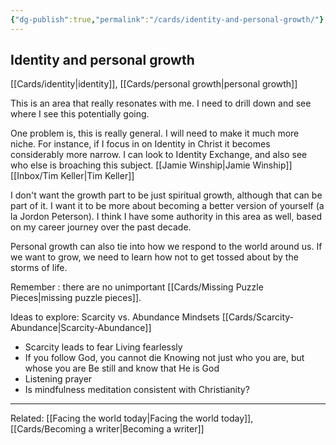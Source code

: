 ```yaml
---
{"dg-publish":true,"permalink":"/cards/identity-and-personal-growth/"}
---
```


## Identity and personal growth
[[Cards/identity\|identity]], [[Cards/personal growth\|personal growth]]

This is an area that really resonates with me. I need to drill down and see where I see this potentially going.

One problem is, this is really general. I will need to make it much more niche. For instance, if I focus in on Identity in Christ it becomes considerably more narrow. I can look to Identity Exchange, and also see who else is broaching this subject.
[[Jamie Winship\|Jamie Winship]]
[[Inbox/Tim Keller\|Tim Keller]]

I don't want the growth part to be just spiritual growth, although that can be part of it. I want it to be more about becoming a better version of yourself (a la Jordon Peterson). I think I have some authority in this area as well, based on my career journey over the past decade.

Personal growth can also tie into how we respond to the world around us. If we want to grow, we need to learn how not to get tossed about by the storms of life.

Remember : there are no unimportant [[Cards/Missing Puzzle Pieces\|missing puzzle pieces]].

Ideas to explore:
Scarcity vs. Abundance Mindsets [[Cards/Scarcity-Abundance\|Scarcity-Abundance]]
- Scarcity leads to fear
Living fearlessly
- If you follow God, you cannot die
Knowing not just who you are, but whose you are
Be still and know that He is God
- Listening prayer
- Is mindfulness meditation consistent with Christianity?


---
Related:  [[Facing the world today\|Facing the world today]], [[Cards/Becoming a writer\|Becoming a writer]]
